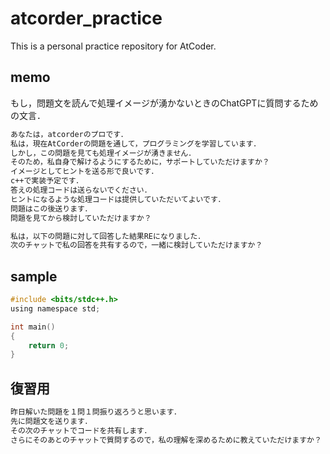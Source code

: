 # atcorder_practice
This is a personal practice repository for AtCoder.

## memo

もし，問題文を読んで処理イメージが湧かないときのChatGPTに質問するための文言．<br>
```txt
あなたは，atcorderのプロです．
私は，現在AtCorderの問題を通して，プログラミングを学習しています．
しかし，この問題を見ても処理イメージが湧きません．
そのため，私自身で解けるようにするために，サポートしていただけますか？
イメージとしてヒントを送る形で良いです．
c++で実装予定です．
答えの処理コードは送らないでください．
ヒントになるような処理コードは提供していただいてよいです．
問題はこの後送ります．
問題を見てから検討していただけますか？
```

```txt
私は，以下の問題に対して回答した結果REになりました．
次のチャットで私の回答を共有するので，一緒に検討していただけますか？
```

## sample

```c
#include <bits/stdc++.h>
using namespace std;

int main()
{
    return 0;
}

```

## 復習用

```txt
昨日解いた問題を１問１問振り返ろうと思います．
先に問題文を送ります．
その次のチャットでコードを共有します．
さらにそのあとのチャットで質問するので，私の理解を深めるために教えていただけますか？
```

